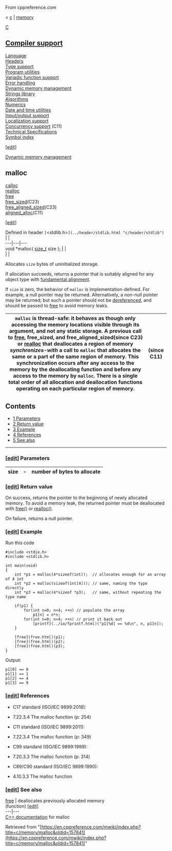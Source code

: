 From cppreference.com

< [c](../../c.html "c")‎ | [memory](../memory.html "c/memory")

[ C](../../c.html "c")

[Compiler support](../compiler_support.html "c/compiler support")  
---  
[Language](../language.html "c/language")  
[Headers](../header.html "c/header")  
[Type support](../types.html "c/types")  
[Program utilities](../program.html "c/program")  
[Variadic function support](../variadic.html "c/variadic")  
[Error handling](../error.html "c/error")  
[Dynamic memory management](../memory.html "c/memory")  
[Strings library](../string.html "c/string")  
[Algorithms](../algorithm.html "c/algorithm")  
[Numerics](../numeric.html "c/numeric")  
[Date and time utilities](../chrono.html "c/chrono")  
[Input/output support](../io.html "c/io")  
[Localization support](../locale.html "c/locale")  
[Concurrency support](../thread.html "c/thread") (C11)  
[Technical Specifications](../experimental.html "c/experimental")  
[Symbol index](../index.html "c/symbol index")  
  
[[edit]](https://en.cppreference.com/mwiki/index.php?title=Template:c/navbar_content&action=edit)

[ Dynamic memory management](../memory.html "c/memory")

**malloc**  
---  
[calloc](calloc.html "c/memory/calloc")  
[realloc](realloc.html "c/memory/realloc")  
[free](free.html "c/memory/free")  
[free_sized](free_sized.html "c/memory/free sized")(C23)  
[free_aligned_sized](free_aligned_sized.html "c/memory/free aligned sized")(C23)  
[aligned_alloc](aligned_alloc.html "c/memory/aligned alloc")(C11)  
  
[[edit]](https://en.cppreference.com/mwiki/index.php?title=Template:c/memory/navbar_content&action=edit)

Defined in header `[`<stdlib.h>`](../header/stdlib.html "c/header/stdlib")` |  |   
---|---|---  
void *malloc( [size_t](../types/size_t.html) size ); |  |   
| |   
  
Allocates `size` bytes of uninitialized storage. 

If allocation succeeds, returns a pointer that is suitably aligned for any object type with [fundamental alignment](../language/object.html#Alignment "c/language/object"). 

If `size` is zero, the behavior of `malloc` is implementation-defined. For example, a null pointer may be returned. Alternatively, a non-null pointer may be returned; but such a pointer should not be [dereferenced](../language/operator_member_access.html "c/language/operator member access"), and should be passed to [free](free.html "c/memory/free") to avoid memory leaks. 

`malloc` is thread-safe: it behaves as though only accessing the memory locations visible through its argument, and not any static storage. A previous call to [free](free.html "c/memory/free"), free_sized, and free_aligned_sized(since C23) or [realloc](realloc.html "c/memory/realloc") that deallocates a region of memory _synchronizes-with_ a call to `malloc` that allocates the same or a part of the same region of memory. This synchronization occurs after any access to the memory by the deallocating function and before any access to the memory by `malloc`. There is a single total order of all allocation and deallocation functions operating on each particular region of memory.  | (since C11)  
---|---  
  
## Contents

  * [1 Parameters](malloc.html#Parameters)
  * [2 Return value](malloc.html#Return_value)
  * [3 Example](malloc.html#Example)
  * [4 References](malloc.html#References)
  * [5 See also](malloc.html#See_also)

  
---  
  
### [[edit](https://en.cppreference.com/mwiki/index.php?title=c/memory/malloc&action=edit&section=1 "Edit section: Parameters")] Parameters

size  |  \-  |  number of bytes to allocate   
---|---|---  
  
### [[edit](https://en.cppreference.com/mwiki/index.php?title=c/memory/malloc&action=edit&section=2 "Edit section: Return value")] Return value

On success, returns the pointer to the beginning of newly allocated memory. To avoid a memory leak, the returned pointer must be deallocated with [free()](free.html "c/memory/free") or [realloc()](realloc.html "c/memory/realloc"). 

On failure, returns a null pointer. 

### [[edit](https://en.cppreference.com/mwiki/index.php?title=c/memory/malloc&action=edit&section=3 "Edit section: Example")] Example

Run this code
    
    
    #include <stdio.h>   
    #include <stdlib.h> 
     
    int main(void) 
    {
        int *p1 = malloc(4*sizeof(int));  // allocates enough for an array of 4 int
        int *p2 = malloc(sizeof(int[4])); // same, naming the type directly
        int *p3 = malloc(4*sizeof *p3);   // same, without repeating the type name
     
        if(p1) {
            for(int n=0; n<4; ++n) // populate the array
                p1[n] = n*n;
            for(int n=0; n<4; ++n) // print it back out
                [printf](../io/fprintf.html)("p1[%d] == %d\n", n, p1[n]);
        }
     
        [free](free.html)(p1);
        [free](free.html)(p2);
        [free](free.html)(p3);
    }

Output: 
    
    
    p1[0] == 0
    p1[1] == 1
    p1[2] == 4
    p1[3] == 9

### [[edit](https://en.cppreference.com/mwiki/index.php?title=c/memory/malloc&action=edit&section=4 "Edit section: References")] References

  * C17 standard (ISO/IEC 9899:2018): 



    

  * 7.22.3.4 The malloc function (p: 254) 



  * C11 standard (ISO/IEC 9899:2011): 



    

  * 7.22.3.4 The malloc function (p: 349) 



  * C99 standard (ISO/IEC 9899:1999): 



    

  * 7.20.3.3 The malloc function (p: 314) 



  * C89/C90 standard (ISO/IEC 9899:1990): 



    

  * 4.10.3.3 The malloc function 



### [[edit](https://en.cppreference.com/mwiki/index.php?title=c/memory/malloc&action=edit&section=5 "Edit section: See also")] See also

[ free](free.html "c/memory/free") |  deallocates previously allocated memory   
(function) [[edit]](https://en.cppreference.com/mwiki/index.php?title=Template:c/memory/dsc_free&action=edit)  
---|---  
[C++ documentation](../../cpp/memory/c/malloc.html "cpp/memory/c/malloc") for malloc  
  
Retrieved from "[https://en.cppreference.com/mwiki/index.php?title=c/memory/malloc&oldid=157841](https://en.cppreference.com/mwiki/index.php?title=c/memory/malloc&oldid=157841)" 
